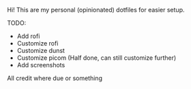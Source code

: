 Hi! This are my personal (opinionated) dotfiles for easier setup.

TODO: 
- Add rofi
- Customize rofi
- Customize dunst
- Customize picom
    (Half done, can still customize further)
- Add screenshots

All credit where due or something
